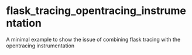 # flask_tracing_opentracing_instrumentation
A minimal example to show the issue of combining flask tracing with the opentracing instrumentation
